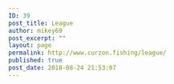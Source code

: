 ```yaml
---
ID: 39
post_title: League
author: mikey69
post_excerpt: ""
layout: page
permalink: http://www.curzon.fishing/league/
published: true
post_date: 2018-08-24 21:53:07
---
```

<!-- wp:image {"id":686} -->
<figure class="wp-block-image"><img src="http://www.curzon.fishing/wp-content/uploads/2019/09/image006.png" alt="" class="wp-image-686"/></figure>
<!-- /wp:image -->